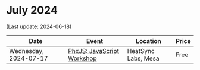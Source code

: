 # July 2024

(Last update: 2024-06-18)

| Date | Event | Location | Price |
| ---- | ----- | -------- | ----- |
| Wednesday, 2024-07-17 | [PhxJS: JavaScript Workshop](https://www.meetup.com/phoenix-javascript/events/301333994/) | HeatSync Labs, Mesa | Free |
